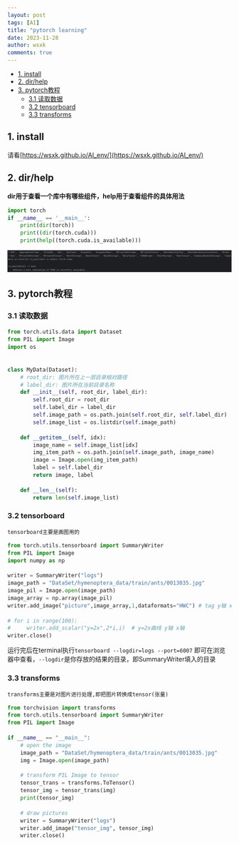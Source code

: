 ```yaml
---
layout: post
tags: [AI]
title: "pytorch learning"
date: 2023-11-28    
author: wsxk
comments: true
---
```


- [1. install](#1-install)
- [2. dir/help](#2-dirhelp)
- [3. pytorch教程](#3-pytorch教程)
  - [3.1 读取数据](#31-读取数据)
  - [3.2 tensorboard](#32-tensorboard)
  - [3.3 transforms](#33-transforms)


## 1. install<br>
请看[https://wsxk.github.io/AI_env/](https://wsxk.github.io/AI_env/)<br>

## 2. dir/help<br>
**dir用于查看一个库中有哪些组件，help用于查看组件的具体用法**<br>
```python
import torch
if __name__ == '__main__':
    print(dir(torch))
    print((dir(torch.cuda)))
    print(help((torch.cuda.is_available)))
```
![](https://raw.githubusercontent.com/wsxk/wsxk_pictures/main/2023-7-6/20231128224945.png)

## 3. pytorch教程<br>
### 3.1 读取数据<br>
```python
from torch.utils.data import Dataset
from PIL import Image
import os


class MyData(Dataset):
    # root_dir: 图片所在上一层目录相对路径
    # label_dir: 图片所在当前目录名称
    def __init__(self, root_dir, label_dir):
        self.root_dir = root_dir
        self.label_dir = label_dir
        self.image_path = os.path.join(self.root_dir, self.label_dir)
        self.image_list = os.listdir(self.image_path)

    def __getitem__(self, idx):
        image_name = self.image_list[idx]
        img_item_path = os.path.join(self.image_path, image_name)
        image = Image.open(img_item_path)
        label = self.label_dir
        return image, label

    def __len__(self):
        return len(self.image_list)
```

### 3.2 tensorboard<br>
`tensorboard主要是画图用的`<br>
```python
from torch.utils.tensorboard import SummaryWriter
from PIL import Image
import numpy as np

writer = SummaryWriter("logs")
image_path = "DataSet/hymenoptera_data/train/ants/0013035.jpg"
image_pil = Image.open(image_path)
image_array = np.array(image_pil)
writer.add_image("picture",image_array,1,dataformats="HWC") # tag y轴 x轴 通道（height width channel）

# for i in range(100):
#     writer.add_scalar("y=2x",2*i,i)  # y=2x曲线 y轴 x轴
writer.close()
```
运行完后在terminal执行`tensorboard --logdir=logs --port=6007`
即可在浏览器中查看，`--logdir`是你存放的结果的目录，即SummaryWriter填入的目录<br>

### 3.3 transforms<br>
`transforms主要是对图片进行处理,即把图片转换成tensor(张量)`<br>
```python
from torchvision import transforms
from torch.utils.tensorboard import SummaryWriter
from PIL import Image

if __name__ == "__main__":
    # open the image
    image_path = "DataSet/hymenoptera_data/train/ants/0013035.jpg"
    img = Image.open(image_path)

    # transform PIL Image to tensor
    tensor_trans = transforms.ToTensor()
    tensor_img = tensor_trans(img)
    print(tensor_img)

    # draw pictures
    writer = SummaryWriter("logs")
    writer.add_image("tensor_img", tensor_img)
    writer.close()
```